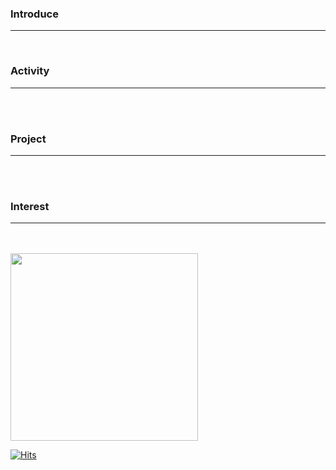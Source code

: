 <h3> Introduce </h3><hr>

<br>

<h3> Activity </h3><hr>

<br><br>

<h3> Project </h3><hr>
<br><br>

<h3> Interest </h3><hr>
<br><br>


<img width = "300" src="https://thepaintsesh.com/wp-content/uploads/2019/02/WineTime-800x800.jpg">


[![Hits](https://hits.seeyoufarm.com/api/count/incr/badge.svg?url=https%3A%2F%2Fgithub.com%2FGalaxyOverMe%2Fhit-counter&count_bg=%2379C83D&title_bg=%23555555&icon=&icon_color=%23E7E7E7&title=hits&edge_flat=false)](https://hits.seeyoufarm.com)
